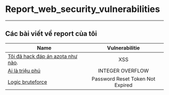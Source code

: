 # Report_web_security_vulnerabilities
------------------------------------------------------
## Các bài viết về report của tôi


| Name  | Vulnerabilitie |
| ------------- |:-------------:|
| [Tôi đã hack đáp án azota như nào](https://github.com/VHAE04/Report_web_security_vulnerabilities/blob/main/T%C3%B4i%20%C4%91%C3%A3%20hack%20%C4%91%C3%A1p%20%C3%A1n%20azota%20nh%C6%B0%20n%C3%A0o/README.md).     | XSS    |
| [Ai là triệu phú](https://vuhoanganh04.blogspot.com/2021/08/report-web-security-vulnerabilities.html)      | INTEGER OVERFLOW     |
| [Logic bruteforce](https://vuhoanganh04.blogspot.com/2020/12/report-web-security-vulnerabilities-1.html)     | Password Reset Token Not Expired     |
